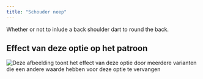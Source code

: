 ```yaml
---
title: "Schouder neep"
---
```


Whether or not to inlude a back shoulder dart to round the back.

## Effect van deze optie op het patroon

![Deze afbeelding toont het effect van deze optie door meerdere varianten die een andere waarde hebben voor deze optie te vervangen](breanna_shoulderdart_sample.svg "Effect van deze optie op het patroon")
